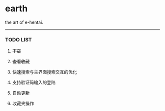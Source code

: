 earth
=====

the art of e-hentai.

---

### TODO LIST

1. ~~下载~~

2. ~~查看收藏~~

3. 快速搜索与主界面搜索交互的优化

4. 支持验证码输入的登陆

5. 自动更新

6. 收藏夹操作
